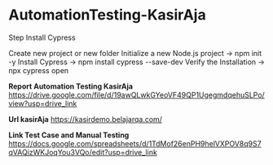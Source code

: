 # AutomationTesting-KasirAja

Step Install Cypress

Create new project or new folder
Initialize a new Node.js project -> npm init -y
Install Cypress -> npm install cypress --save-dev
Verify the Installation -> npx cypress open

**Report Automation Testing KasirAja**
https://drive.google.com/file/d/19awQLwkGYeoVF49QP1UgegmdqehuSLPo/view?usp=drive_link


**Url kasirAja**
https://kasirdemo.belajarqa.com/


**Link Test Case and Manual Testing**
https://docs.google.com/spreadsheets/d/1TdMof26enPH9helVXPOV8q9S7qVAQizWKJoqYou3VQo/edit?usp=drive_link

